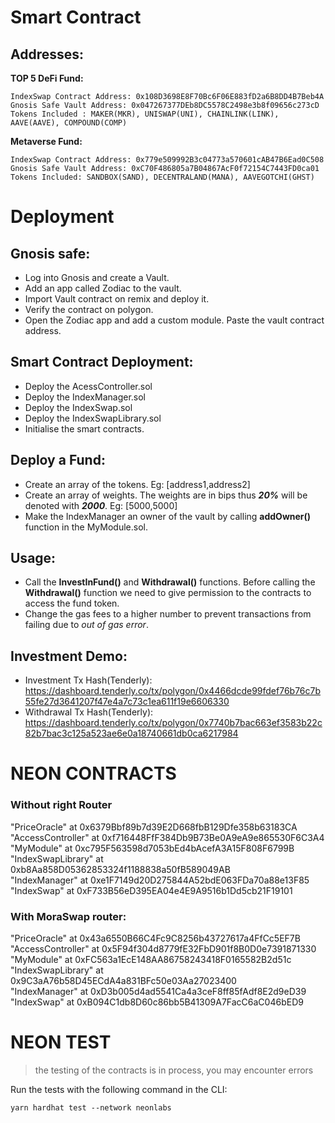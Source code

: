# Smart Contract

## Addresses:

**TOP 5 DeFi Fund:**

```
IndexSwap Contract Address: 0x108D3698E8F70Bc6F06E883fD2a6B8DD4B7Beb4A
Gnosis Safe Vault Address: 0x047267377DEb8DC5578C2498e3b8f09656c273cD
Tokens Included : MAKER(MKR), UNISWAP(UNI), CHAINLINK(LINK), AAVE(AAVE), COMPOUND(COMP)
```

**Metaverse Fund:**

```
IndexSwap Contract Address: 0x779e509992B3c04773a570601cAB47B6Ead0C508
Gnosis Safe Vault Address: 0xC70F486805a7B04867AcF0f72154C7443FD0ca01
Tokens Included: SANDBOX(SAND), DECENTRALAND(MANA), AAVEGOTCHI(GHST)
```

# Deployment

## Gnosis safe:

-   Log into Gnosis and create a Vault.
-   Add an app called Zodiac to the vault.
-   Import Vault contract on remix and deploy it.
-   Verify the contract on polygon.
-   Open the Zodiac app and add a custom module. Paste the vault contract address.

## Smart Contract Deployment:

-   Deploy the AcessController.sol
-   Deploy the IndexManager.sol
-   Deploy the IndexSwap.sol
-   Deploy the IndexSwapLibrary.sol
-   Initialise the smart contracts.

## Deploy a Fund:

-   Create an array of the tokens. Eg: [address1,address2]
-   Create an array of weights. The weights are in bips thus **_20%_** will be denoted with **_2000_**. Eg: [5000,5000]
-   Make the IndexManager an owner of the vault by calling **addOwner()** function in the MyModule.sol.

## Usage:

-   Call the **InvestInFund()** and **Withdrawal()** functions. Before calling the **Withdrawal()** function we need to give permission to the contracts to access the fund token.
-   Change the gas fees to a higher number to prevent transactions from failing due to _out of gas error_.

## Investment Demo:

-   Investment Tx Hash(Tenderly): https://dashboard.tenderly.co/tx/polygon/0x4466dcde99fdef76b76c7b55fe27d3641207f47e4a7c73c1ea611f19e6606330
-   Withdrawal Tx Hash(Tenderly): https://dashboard.tenderly.co/tx/polygon/0x7740b7bac663ef3583b22c82b7bac3c125a523ae6e0a18740661db0ca6217984

# NEON CONTRACTS

### Without right Router

"PriceOracle" at 0x6379Bbf89b7d39E2D668fbB129Dfe358b63183CA <br>
"AccessController" at 0xf716448FfF384Db9B73Be0A9eA9e865530F6C3A4 <br>
"MyModule" at 0xc795F563598d7053bEd4bAcefA3A15F808F6799B <br>
"IndexSwapLibrary" at 0xb8Aa858D05362853324f1188838a50fB589049AB <br>
"IndexManager" at 0xe1F7149d20D275844A52bdE063FDa70a88e13F85 <br>
"IndexSwap" at 0xF733B56eD395EA04e4E9A9516b1Dd5cb21F19101 <br>

### With MoraSwap router:

"PriceOracle" at 0x43a6550B66C4Fc9C8256b43727617a4FfCc5EF7B <br>
"AccessController" at 0x5F94f304d8779fE32FbD901f8B0D0e7391871330 <br>
"MyModule" at 0xFC563a1EcE148AA86758243418F0165582B2d51c <br>
"IndexSwapLibrary" at 0x9C3aA76b58D45ECdA4a831BFc50e03Aa27023400 <br>
"IndexManager" at 0xD3b005d4ad5541Ca4a3ceF8ff85fAdf8E2d9eD39 <br>
"IndexSwap" at 0xB094C1db8D60c86bb5B41309A7FacC6aC046bED9 <br>

# NEON TEST

> the testing of the contracts is in process, you may encounter errors

Run the tests with the following command in the CLI:

```
yarn hardhat test --network neonlabs
```
